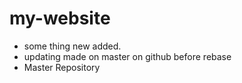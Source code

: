 # my-website

- some thing new added.
- updating made on master on github before rebase
- Master Repository

